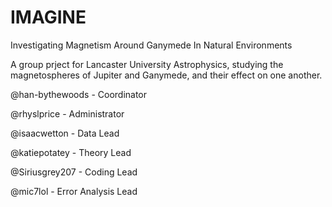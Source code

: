 # IMAGINE

Investigating Magnetism Around Ganymede In Natural Environments

A group prject for Lancaster University Astrophysics, studying the magnetospheres of Jupiter and Ganymede, and their effect on one another.

@han-bythewoods - Coordinator

@rhyslprice - Administrator

@isaacwetton - Data Lead

@katiepotatey - Theory Lead

@Siriusgrey207 - Coding Lead

@mic7lol - Error Analysis Lead
